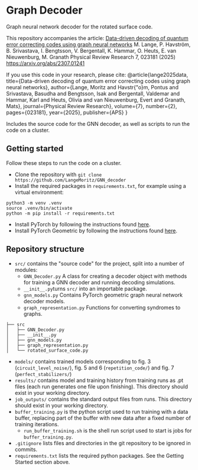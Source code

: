 # Graph Decoder
Graph neural network decoder for the rotated surface code. 

This repository accompanies the article:
[Data-driven decoding of quantum error correcting codes using graph neural networks](https://arxiv.org/abs/2307.01241)
M. Lange, P. Havström, B. Srivastava, I. Bengtsson, V. Bergentall, K. Hammar, O. Heuts, E. van Nieuwenburg, M. Granath
Physical Review Research 7, 023181 (2025)
https://arxiv.org/abs/2307.01241

If you use this code in your research, please cite:
@article{lange2025data,
  title={Data-driven decoding of quantum error correcting codes using graph neural networks},
  author={Lange, Moritz and Havstr{\"o}m, Pontus and Srivastava, Basudha and Bengtsson, Isak and Bergentall, Valdemar and Hammar, Karl and Heuts, Olivia and van Nieuwenburg, Evert and Granath, Mats},
  journal={Physical Review Research},
  volume={7},
  number={2},
  pages={023181},
  year={2025},
  publisher={APS}
}

Includes the source code for the GNN decoder, as well as scripts to run the code on a cluster.

## Getting started
Follow these steps to run the code on a cluster.

* Clone the repository with
`git clone https://github.com/LangeMoritz/GNN_decoder`
* Install the required packages in `requirements.txt`, for example using a virtual environment:
```
python3 -m venv .venv 
source .venv/bin/activate
python -m pip install -r requirements.txt
```
* Install PyTorch by following the instructions found [here](https://pytorch.org/get-started/locally/).
* Install PyTorch Geometric by following the instructions found [here](https://pytorch-geometric.readthedocs.io/en/latest/notes/installation.html).

## Repository structure
* `src/` contains the "source code" for the project, split into a number of modules:
  * `GNN_Decoder.py` A class for creating a decoder object with methods for training a GNN decoder and running decoding simulations.
  * `__init__.py`turns `src/` into an importable package.
  * `gnn_models.py` Contains PyTorch geometric graph neural network decoder models.
  * `graph_representation.py` Functions for converting syndromes to graphs.
```
├── src
│   ├── GNN_Decoder.py
│   ├── __init__.py
│   ├── gnn_models.py
│   ├── graph_representation.py
│   └── rotated_surface_code.py
```
* `models/` contains trained models corresponding to fig. 3 (`circuit_level_noise/`), fig. 5 and 6 (`repetition_code/`) and fig. 7 (`perfect_stabilizers/`)
* `results/` contains model and training history from training runs as .pt files (each run generates one file upon finishing). This directory should exist in your working directory.
* `job_outputs/` contains the standard output files from runs. This directory should exist in your working directory.
* `buffer_training.py` is the python script used to run training with a data buffer, replacing part of the buffer with new data after a fixed number of training iterations.
  * `run_buffer_training.sh` is the shell run script used to start is jobs for `buffer_training.py`.
* `.gitignore` lists files and directories in the git repository to be ignored in commits.
* `requirements.txt` lists the required python packages. See the Getting Started section above.
  
